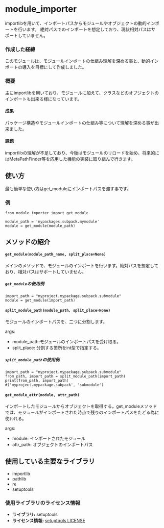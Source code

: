 # module_importer
importlibを用いて、インポートパスからモジュールやオブジェクトの動的インポートを行います。
絶対パスでのインポートを想定しており、現状相対パスはサポートしていません。

### 作成した経緯
このモジュールは、モジュールインポートの仕組み理解を深める事と、動的インポートの導入を目標にして作成しました。

### 概要
主にimportlibを用いており、モジュールに加えて、クラスなどのオブジェクトのインポートも出来る様になっています。

#### 成果
パッケージ構造やモジュールインポートの仕組み等について理解を深める事が出来ました。

#### 課題
importlibの理解が不足しており、今後はモジュールのリロードを始め、将来的にはMetaPathFinder等を応用した機能の実装に取り組んで行きます。

## 使い方
最も簡単な使い方はget_moduleにインポートパスを渡す事です。

### 例
```
from module_importer import get_module

module_path = 'mypackages.subpack.mymodule'
module = get_module(module_path)
```

## メソッドの紹介
#### `get_module(module_path_name, split_place=None)`
メインのメソッドで、モジュールのインポートを行います。絶対パスを想定しており、相対パスはサポートしていません。
##### `get_module`の使用例
```
import_path = "myproject.mypackage.subpack.submodule"
module = get_module(import_path)
```

#### `split_module_path(module_path, split_place=None)`
モジュールのインポートパスを、二つに分割します。

args:
- module_path:モジュールのインポートパスを受け取る。
- split_place: 分割する箇所をint型で指定する。


##### `split_module_path`の使用例

```
import_path = "myproject.mypackage.subpack.submodule"
from_path, import_path = split_module_path(import_path)
print(from_path, import_path)
#('myproject.mypackage.subpack', 'submodule')
```
#### `get_module_attr(module, attr_path)`
インポートしたモジュールからオブジェクトを取得する。get_moduleメソッドでは、モジュールがインポートされた時点で残りのインポートパスをたどる為に使われる。

args:
- module: インポートされたモジュール
- attr_path: オブジェクトのインポートパス


## 使用している主要なライブラリ
- importlib
- pathlib
- re
- setuptools
### 使用ライブラリのライセンス情報
- **ライブラリ:** setuptools
- **ライセンス情報:** [setuptools LICENSE](https://github.com/pypa/setuptools/blob/main/LICENSE)